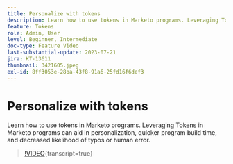 ```yaml
---
title: Personalize with tokens
description: Learn how to use tokens in Marketo programs. Leveraging Tokens in Marketo programs can aid in personalization, quicker program build time, and decreased likelihood of typos or human error.
feature: Tokens
role: Admin, User
level: Beginner, Intermediate
doc-type: Feature Video
last-substantial-update: 2023-07-21
jira: KT-13611
thumbnail: 3421605.jpeg
exl-id: 8ff3053e-28ba-43f8-91a6-25fd16f6def3
---
```

# Personalize with tokens

Learn how to use tokens in Marketo programs. Leveraging Tokens in Marketo programs can aid in personalization, quicker program build time, and decreased likelihood of typos or human error.

>[!VIDEO](https://video.tv.adobe.com/v/3421605/?learn=on){transcript=true}
